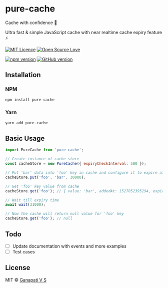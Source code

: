 # pure-cache

Cache with confidence 🎉

Ultra fast & simple JavaScript cache with near realtime cache expiry feature ⚡

[![MIT Licence](https://badges.frapsoft.com/os/mit/mit.svg?v=103)](https://opensource.org/licenses/mit-license.php)
[![Open Source Love](https://badges.frapsoft.com/os/v2/open-source.svg?v=103)](https://github.com/ganapativs/pure-cache/)

[![npm version](https://badge.fury.io/js/pure-cache.svg)](https://badge.fury.io/js/pure-cache)
[![GitHub version](https://badge.fury.io/gh/ganapativs%2Fpure-cache.svg)](https://badge.fury.io/gh/ganapativs%2Fpure-cache)

## Installation

### NPM

```sh
npm install pure-cache
```

### Yarn

```sh
yarn add pure-cache
```

## Basic Usage

```javascript
import PureCache from 'pure-cache';

// Create instance of cache store
const cacheStore = new PureCache({ expiryCheckInterval: 500 });

// Put 'bar' data into 'foo' key in cache and configure it to expire after 30s
cacheStore.put('foo', 'bar', 30000);

// Get 'foo' key value from cache
cacheStore.get('foo'); // { value: 'bar', addedAt: 1527052395294, expiryAt: 1527052425294 }

// Wait till expiry time
await wait(31000);

// Now the cache will return null value for 'foo' key
cacheStore.get('foo'); // null

```

## Todo

- [ ] Update documentation with events and more examples
- [ ] Test cases

## License

MIT © [Ganapati V S](http://meetguns.com)
